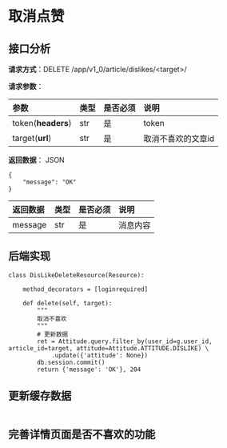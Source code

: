 # 取消点赞

## 接口分析

**请求方式**：DELETE /app/v1\_0/article/dislikes/&lt;target&gt;/

**请求参数**：

| 参数 | 类型 | 是否必须 | 说明 |
| :--- | :--- | :--- | :--- |
| token\(**headers**\) | str | 是 | token |
| target\(**url**\) | str | 是 | 取消不喜欢的文章id |

**返回数据**： JSON

```
{
    "message": "OK"
}
```

| 返回数据 | 类型 | 是否必须 | 说明 |
| :--- | :--- | :--- | :--- |
| message | str | 是 | 消息内容 |

## 后端实现

```
class DisLikeDeleteResource(Resource):

    method_decorators = [loginrequired]

    def delete(self, target):
        """
        取消不喜欢
        """
        # 更新数据
        ret = Attitude.query.filter_by(user_id=g.user_id, article_id=target, attitude=Attitude.ATTITUDE.DISLIKE) \
            .update({'attitude': None})
        db.session.commit()
        return {'message': 'OK'}, 204
```

## 更新缓存数据

```

```

## 完善详情页面是否不喜欢的功能

```

```



